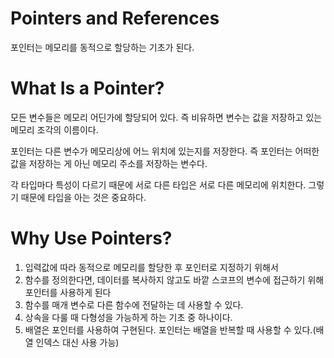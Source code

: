 Pointers and References
=
포인터는 메모리를 동적으로 할당하는 기초가 된다.

What Is a Pointer?
=
모든 변수들은 메모리 어딘가에 할당되어 있다. 즉 비유하면 변수는 값을 저장하고 있는 메모리 조각의 이름이다.

포인터는 다른 변수가 메모리상에 어느 위치에 있는지를 저장한다. 즉 포인터는 어떠한 값을 저장하는 게 아닌 메모리 주소를 저장하는 변수다.

각 타입마다 특성이 다르기 때문에 서로 다른 타입은 서로 다른 메모리에 위치한다. 그렇기 때문에 타입을 아는 것은 중요하다.

Why Use Pointers?
=

1. 입력값에 따라 동적으로 메모리를 할당한 후 포인터로 지정하기 위해서
2. 함수를 정의한다면, 데이터를 복사하지 않고도 바깥 스코프의 변수에 접근하기 위해 포인터를 사용하게 된다
3. 함수를 매개 변수로 다른 함수에 전달하는 데 사용할 수 있다.
4. 상속을 다룰 때 다형성을 가능하게 하는 기초 중 하나이다. 
5. 배열은 포인터를 사용하여 구현된다. 포인터는 배열을 반복할 때 사용할 수 있다.(배열 인덱스 대신 사용 가능)


